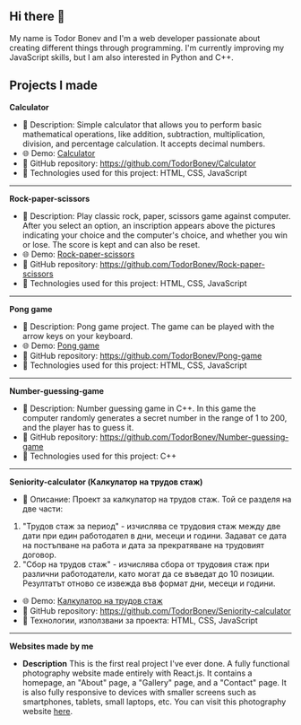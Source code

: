 ## Hi there 👋
My name is Todor Bonev and I'm a web developer passionate about creating different things through programming. I'm currently improving my JavaScript skills, but I am also interested in Python and C++.

**Projects I made**
------------------------------------------------------------------------------------------------------------------------------------------------------------------------------------------------------

**Calculator**
* 📝 Description: Simple calculator that allows you to perform basic mathematical operations, like addition, subtraction, multiplication, division, and percentage calculation. It accepts decimal numbers.
* 🌐 Demo: [Calculator](https://TodorBonev.github.io/Calculator)
* 📂 GitHub repository: https://github.com/TodorBonev/Calculator
* 🔧 Technologies used for this project: HTML, CSS, JavaScript
------------------------------------------------------------------------------------------------------------------------------------------------------------------------------------------------------

**Rock-paper-scissors**
* 📝 Description: Play classic rock, paper, scissors game against computer. After you select an option, an inscription appears above the pictures indicating your choice and the computer's choice, and whether you win or lose. The score is kept and can also be reset.
* 🌐 Demo: [Rock-paper-scissors](https://todorbonev.github.io/Rock-paper-scissors)
* 📂 GitHub repository: https://github.com/TodorBonev/Rock-paper-scissors
* 🔧 Technologies used for this project: HTML, CSS, JavaScript
------------------------------------------------------------------------------------------------------------------------------------------------------------------------------------------------------

**Pong game**
* 📝 Description: Pong game project. The game can be played with the arrow keys on your keyboard.
* 🌐 Demo: [Pong game](https://TodorBonev.github.io/Pong-game)
* 📂 GitHub repository: https://github.com/TodorBonev/Pong-game
* 🔧 Technologies used for this project: HTML, CSS, JavaScript
------------------------------------------------------------------------------------------------------------------------------------------------------------------------------------------------------

**Number-guessing-game**
* 📝 Description: Number guessing game in C++. In this game the computer randomly generates a secret number in the range of 1 to 200, and the player has to guess it.
* 📂 GitHub repository: https://github.com/TodorBonev/Number-guessing-game
* 🔧 Technologies used for this project: C++
------------------------------------------------------------------------------------------------------------------------------------------------------------------------------------------------------

**Seniority-calculator (Калкулатор на трудов стаж)**
* 📝 Описание: Проект за калкулатор на трудов стаж. Той се разделя на две части:
1. "Трудов стаж за период" - изчислява се трудовия стаж между две дати при един работодател в дни, месеци и години. Задават се дата на постъпване на работа и дата за прекратяване на трудовият договор.
2. "Сбор на трудов стаж" - изчислява сбора от трудовия стаж при различни работодатели, като могат да се въведат до 10 позиции. Резултатът отново се извежда във формат дни, месеци и години.
* 🌐 Demo: [Калкулатор на трудов стаж](https://TodorBonev.github.io/Seniority-calculator)
* 📂 GitHub repository: https://github.com/TodorBonev/Seniority-calculator
* 🔧 Технологии, използвани за проекта: HTML, CSS, JavaScript

------------------------------------------------------------------------------------------------------------------------------------------------------------------------------------------------------
**Websites made by me**
* **Description** This is the first real project I've ever done. A fully functional photography website made entirely with React.js. It contains a homepage, an "About" page, a "Gallery" page, and a "Contact" page.
It is also fully responsive to devices with smaller screens such as smartphones, tablets, small laptops, etc.
You can visit this photography website [here](https://tanyapetkova-photography.pages.dev).
<!--
**TodorBonev/TodorBonev** is a ✨ _special_ ✨ repository because its `README.md` (this file) appears on your GitHub profile.

Here are some ideas to get you started:

- 🔭 I’m currently working on ...
- 🌱 I’m currently learning ...
- 👯 I’m looking to collaborate on ...
- 🤔 I’m looking for help with ...
- 💬 Ask me about ...
- 📫 How to reach me: ...
- 😄 Pronouns: ...
- ⚡ Fun fact: ...
-->
